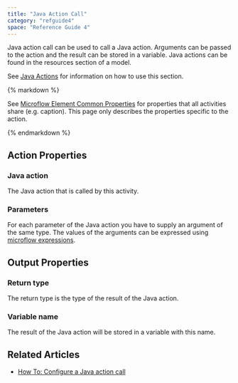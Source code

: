 ```yaml
---
title: "Java Action Call"
category: "refguide4"
space: "Reference Guide 4"
---
```

Java action call can be used to call a Java action. Arguments can be passed to the action and the result can be stored in a variable. Java actions can be found in the resources section of a model.

See [Java Actions](java-actions) for information on how to use this section.

<div class="alert alert-info">{% markdown %}

See [Microflow Element Common Properties](microflow-element-common-properties) for properties that all activities share (e.g. caption). This page only describes the properties specific to the action.

{% endmarkdown %}</div>

## Action Properties

### Java action

The Java action that is called by this activity.

### Parameters

For each parameter of the Java action you have to supply an argument of the same type. The values of the arguments can be expressed using [microflow expressions](microflow-expressions).

## Output Properties

### Return type

The return type is the type of the result of the Java action.

### Variable name

The result of the Java action will be stored in a variable with this name.

## Related Articles

*   [How To: Configure a Java action call](https://world.mendix.com/display/howto25/Configure+a+Java+action+call)